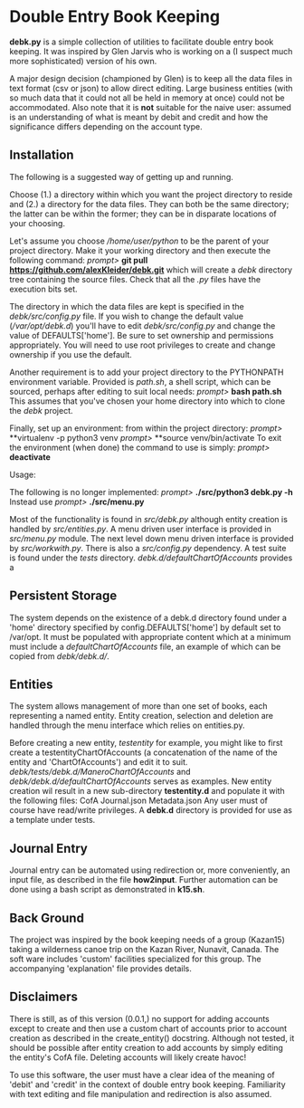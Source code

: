 # Double Entry Book Keeping

**debk.py** is a simple collection of utilities to facilitate double
entry book keeping.  It was inspired by Glen Jarvis who is working
on a (I suspect much more sophisticated) version of his own.

A major design decision (championed by Glen) is to keep all the data
files in text format (csv or json) to allow direct editing.
Large business entities (with so much data that it could not all be
held in memory at once) could not be accommodated.
Also note that it is **not** suitable for the naive user: assumed
is an understanding of what is meant by debit and credit and how
the significance differs depending on the account type.

## Installation

The following is a suggested way of getting up and running.

Choose (1.) a directory within which you want the project directory to
reside and (2.) a directory for the data files.  They can both be the
same directory; the latter can be within the former; they can be in
disparate locations of your choosing.

Let's assume you choose _/home/user/python_ to be the parent of your
project directory.  Make it your working directory and then execute
the following command:
_prompt>_ **git pull https://github.com/alexKleider/debk.git**
which will create a _debk_ directory tree containing the source
files.  Check that all the _.py_ files have the execution bits set.

The directory in which the data files are kept is specified in 
the _debk/src/config.py_ file. If you wish to change the default
value (_/var/opt/debk.d_) you'll have to edit _debk/src/config.py_
and change the value of DEFAULTS['home'].  Be sure to set ownership
and permissions appropriately.  You will need to use root privileges
to create and change ownership if you use the default.

Another requirement is to add your project directory to the
PYTHONPATH environment variable.  Provided is _path.sh_, a shell
script, which can be sourced, perhaps after editing to suit local
needs:
_prompt>_ **bash path.sh**
This assumes that you've chosen your
home directory into which to clone the _debk_ project.

Finally, set up an environment: from within the project directory:
_prompt>_ **virtualenv -p python3 venv
_prompt>_ **source venv/bin/activate
To exit the environment (when done) the command to use is simply:
_prompt>_ **deactivate**


Usage:

The following is no longer implemented:
_prompt>_ **./src/python3 debk.py -h**
Instead use
_prompt>_ **./src/menu.py**

Most of the functionality is found in _src/debk.py_ although entity
creation is handled by _src/entities.py_.  A menu driven user
interface is provided in _src/menu.py_ module.  The next level down
menu driven interface is provided by _src/workwith.py_.  There is
also a _src/config.py_ dependency.  A test suite is found under the
_tests_ directory.  _debk.d/defaultChartOfAccounts_ provides a 

## Persistent Storage

The system depends on the existence of a debk.d directory found under
a 'home' directory specified by config.DEFAULTS['home'] by default set
to /var/opt. It must be populated with appropriate content which at a
minimum must include a _defaultChartOfAccounts_ file, an example of
which can be copied from _debk/debk.d/_.

## Entities

The system allows management of more than one set of books, each
representing a named entity.  Entity creation, selection and deletion
are handled through the menu interface which relies on entities.py.

Before creating a new entity, _testentity_ for example, you might like
to first create a testentityChartOfAccounts (a concatenation of the name
of the entity and 'ChartOfAccounts') and edit it to suit.
_debk/tests/debk.d/ManeroChartOfAccounts_ and
_debk/debk.d/defaultChartOfAccounts_ serves as examples.
New entity creation wil result in a new sub-directory **testentity.d**
and populate it with the following files:
    CofA
    Journal.json
    Metadata.json
Any user must of course have read/write privileges.
A **debk.d** directory is provided for use as a template under tests.

## Journal Entry

Journal entry can be automated using redirection or, more conveniently,
an input file, as described in the file **how2input**.  Further
automation can be done using a bash script as demonstrated in **k15.sh**.

## Back Ground

The project was inspired by the book keeping needs of a group (Kazan15)
taking a wilderness canoe trip on the Kazan River, Nunavit, Canada. The
soft ware includes 'custom' facilities specialized for this group.  The
accompanying 'explanation' file provides details.

## Disclaimers

There is still, as of this version (0.0.1,) no support for adding
accounts except to create and then use a custom chart of accounts
prior to account creation as described in the create_entity()
docstring.  Although not tested, it should be possible after entity
creation to add accounts by simply editing the entity's CofA file.
Deleting accounts will likely create havoc!

To use this software, the user must have a clear idea of the meaning of
'debit' and 'credit' in the context of double entry book keeping.
Familiarity with text editing and file manipulation and redirection is
also assumed.
